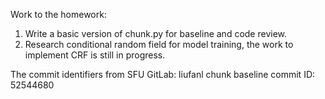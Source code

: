 Work to the homework:
1. Write a basic version of chunk.py for baseline and code review.
2. Research conditional random field for model training, the work to implement CRF is still in progress.

The commit identifiers from SFU GitLab:
liufanl chunk baseline
commit ID: 52544680
